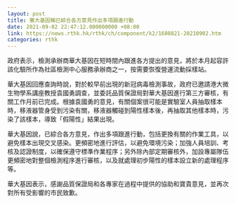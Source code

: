 ```yaml
---
layout: post
title: 華大基因稱已綜合各方意見作出多項跟進行動
date: 2021-09-02 22:47:12.000000000 +08:00
link: https://news.rthk.hk/rthk/ch/component/k2/1608821-20210902.htm
categories: rthk
---
```


政府表示，檢測承辦商華大基因在短時間內跟進各方提出的意見，將於本月起容許該化驗所作為社區檢測中心服務承辦商之一，按需要恢復營運流動採樣站。

華大基因回應查詢時說，對於較早前出現的新冠病毒檢測事故，政府已邀請港大微生物學系講座教授袁國勇調查，並委託品質保證局對華大基因進行第三方審核，有關工作月前已完成。根據袁國勇的意見，有關個案很可能是實驗室人員抽取樣本時，移液器管身受到污染有關，移液器觸碰到陽性樣本後，再抽取其他樣本時，污染了該樣本，導致「假陽性」結果出現。

華大基因說，已綜合各方意見，作出多項跟進行動，包括更換有關的作業工具，以避免樣本出現交叉感染。更頻密地進行評估，以避免環境污染；加強人員培訓、考核及認證制度，以確保遵守標準作業程序；另外除內部定期審核外，加設專屬隊伍更頻密地對整個檢測程序進行審核，以及就處理初步陽性的樣本設立新的處理程序等。

華大基因表示，感謝品質保證局和各專家在過程中提供的協助和寶貴意見，並再次對所有受影響的市民致歉。
